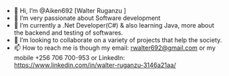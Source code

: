 - 👋 Hi, I’m @Aiken692 [Walter Ruganzu ]
- 👀 I’m very passionate about Software development
- 🌱 I’m currently a .Net Developer(C#) & also learning Java,  more about the backend and testing of softwares.
- 💞️ I’m looking to collaborate on a variety of projects that help the society.
- 📫 How to reach me is though my email: rwalter692@gmail.com or my mobile +256 706 700-953 or LinkedIn: https://www.linkedin.com/in/walter-ruganzu-3146a21aa/
<!---
Aiken692/Aiken692 is a ✨ special ✨ repository because its `README.md` (this file) appears on your GitHub profile.
You can click the Preview link to take a look at your changes.
--->
